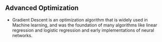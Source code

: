 ## Advanced Optimization

- Gradient Descent is an optimization algorithm that is widely used in Machine learning, and was the foundation of many algorithms like linear regression and logistic regression and early implementations of neural networks.
